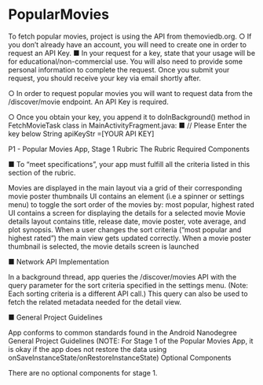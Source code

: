 # PopularMovies

To fetch popular movies, project is using the API from themoviedb.org.
○ If you don’t already have an account, you will need to create one in order to request an API Key.
■ In your request for a key, state that your usage will be for educational/non-commercial use.
You will also need to provide some personal information to complete the request.
Once you submit your request, you should receive your key via email shortly after.

○ In order to request popular movies you will want to request data from the /discover/movie endpoint. An API Key is required.

○ Once you obtain your key, you append it to doInBackground() method in FetchMovieTask class in MainActivityFragment.java:
■  // Please Enter the key below
  String apiKeyStr =[YOUR API KEY]


P1 - Popular Movies App, Stage 1 Rubric
The Rubric
Required Components

■  To “meet specifications”, your app must fulfill all the criteria listed in this section of the rubric.

Movies are displayed in the main layout via a grid of their corresponding movie poster thumbnails
UI contains an element (i.e a spinner or settings menu) to toggle the sort order of the movies by: most popular, highest rated
UI contains a screen for displaying the details for a selected movie
Movie details layout contains title, release date, movie poster, vote average, and plot synopsis.
When a user changes the sort criteria (“most popular and highest rated”) the main view gets updated correctly.
When a movie poster thumbnail is selected, the movie details screen is launched

■  Network API Implementation 

In a background thread, app queries the /discover/movies API with the query parameter for the sort criteria specified in the settings menu. (Note: Each sorting criteria is a different API call.)
This query can also be used to fetch the related metadata needed for the detail view.

■  General Project Guidelines

App conforms to common standards found in the Android Nanodegree General Project Guidelines (NOTE: For Stage 1 of the Popular Movies App, it is okay if the app does not restore the data using onSaveInstanceState/onRestoreInstanceState)
Optional Components

There are no optional components for stage 1.
